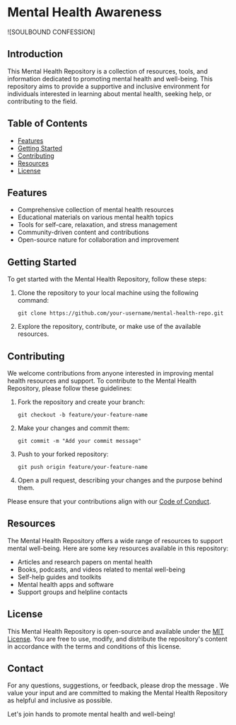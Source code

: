 # Mental Health Awareness

![SOULBOUND CONFESSION]

## Introduction

This Mental Health Repository is a collection of resources, tools, and information dedicated to promoting mental health and well-being. This repository aims to provide a supportive and inclusive environment for individuals interested in learning about mental health, seeking help, or contributing to the field.

## Table of Contents

- [Features](#features)
- [Getting Started](#getting-started)
- [Contributing](#contributing)
- [Resources](#resources)
- [License](#license)

## Features

- Comprehensive collection of mental health resources
- Educational materials on various mental health topics
- Tools for self-care, relaxation, and stress management
- Community-driven content and contributions
- Open-source nature for collaboration and improvement

## Getting Started

To get started with the Mental Health Repository, follow these steps:

1. Clone the repository to your local machine using the following command:

   ```shell
   git clone https://github.com/your-username/mental-health-repo.git
   ```

3. Explore the repository, contribute, or make use of the available resources.

## Contributing

We welcome contributions from anyone interested in improving mental health resources and support. To contribute to the Mental Health Repository, please follow these guidelines:

1. Fork the repository and create your branch:

   ```shell
   git checkout -b feature/your-feature-name
   ```

2. Make your changes and commit them:

   ```shell
   git commit -m "Add your commit message"
   ```

3. Push to your forked repository:

   ```shell
   git push origin feature/your-feature-name
   ```

4. Open a pull request, describing your changes and the purpose behind them.

Please ensure that your contributions align with our [Code of Conduct](CODE_OF_CONDUCT.md).

## Resources

The Mental Health Repository offers a wide range of resources to support mental well-being. Here are some key resources available in this repository:

- Articles and research papers on mental health
- Books, podcasts, and videos related to mental well-being
- Self-help guides and toolkits
- Mental health apps and software
- Support groups and helpline contacts

## License

This Mental Health Repository is open-source and available under the [MIT License](LICENSE). You are free to use, modify, and distribute the repository's content in accordance with the terms and conditions of this license.

## Contact

For any questions, suggestions, or feedback, please drop the message . We value your input and are committed to making the Mental Health Repository as helpful and inclusive as possible.

Let's join hands to promote mental health and well-being!
